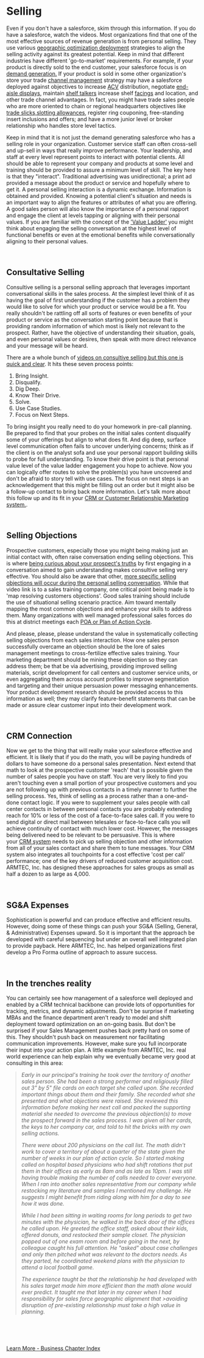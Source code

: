 
# Selling

Even if you don't have a salesforce, skim through this information. If you do have a salesforce, watch the videos.
Most organizations find that one of the most effective sources of revenue generation is from personal selling.   They use various [geographic optimization deployment](https://technologyadvice.com/blog/sales/sales-mapping-software-tools/) strategies to align the selling activity against its greatest potential.   Keep in mind that different industries have different 'go-to-market' requirements.  For example, if your product is directly sold to the end customer, your salesforce focus is on [demand generation.](/business/demand.md)  If your product is  sold in some other organization's store your trade [channel management](https://www.indeed.com/career-advice/career-development/channel-management) strategy may have a salesforce deployed against objectives to increase [ACV](/business/glossary.md#--A--) distribution, negotiate [end-aisle displays](/business/glossary.md#--E--), maintain [shelf talkers](/business/glossary.md#--S--) increase shelf [facings](/business/glossary.md#--F--) and location,  and other trade channel advantages.  In fact, you might have trade sales people who are more oriented to chain or regional headquarters objectives like [trade slicks,](/business/glossary.md#--T--)[slotting allowances,](https://en.wikipedia.org/wiki/Slotting_fee#:~:text=A%20slotting%20fee%2C%20slotting%20allowance,or%20within%20their%20supply%20chain.) register ring couponing, free-standing insert inclusions and offers; and have a more junior level or broker relationship who handles store level tactics.  

Keep in mind that it is not just the demand  generating salesforce who has a selling role in your organization.  Customer service staff can often cross-sell and up-sell in ways that really improve performance.  Your leadership, and staff at every level represent points to interact with potential clients.  All should be able to represent your company and products at some level and training should be provided to assure a minimum level of skill.  The key here is that they "interact". Traditional advertising was unidirectional; a print ad provided a message about the product or service and hopefully where to get it. A personal selling interaction is a dynamic exchange. Information is obtained and provided. Knowing a potential client's situation and needs is an important way to align the features or attributes of what you are offering.  A good sales person will also know the importance of a personal rapport and engage the client at levels tapping or aligning with their personal values. If you are familiar with the concept of the ['Value Ladder'](../business/ladder.md) you might think about engaging the selling conversation at the highest level of functional benefits or even at the emotional benefits while conversationally aligning to their personal values. 
 
<br> 

## Consultative Selling

Consultive selling is a personal selling approach that leverages important conversational skills in the sales process. At the simplest level think of it as having the goal of first understanding if the customer has a problem they would like to solve for which your product or service would be a fit. You really shouldn't be rattling off all sorts of features or even benefits of your product or service as the conversation starting point because that is providing random information of which most is likely not relevant to the prospect. Rather, have the objective of understanding their situation, goals, and even personal values or desires, then speak with more direct relevance and your message will be heard.

There are a whole bunch of [videos on consultive selling but this one is quick and clear](https://www.youtube.com/watch?v=XwdcDY4lD8c).  It hits these seven process points:

1) Bring Insight.
2) Disqualify.
3) Dig Deep.
4) Know Their Drive.
5) Solve.
6) Use Case Studies.
7) Focus on Next Steps.

To bring insight you really need to do your homework in pre-call planning. Be prepared to find that your probes on the initial sales content disqualify some of your offerings but align to what does fit. And dig deep, surface level communication often fails to uncover underlying concerns; think as if the client is on the analyst sofa and use your personal rapport building skills to probe for full understanding. To know their drive point is that personal value level of the value ladder engagement you hope to achieve. Now you can logically offer routes to solve the problem(s) you have uncovered and don't be afraid to story tell with use cases. The focus on next steps is an acknowledgement that this might be filling out an order but it might also be a follow-up contact to bring back more information. Let's talk more about this follow up and its fit in your [CRM or Customer Relationship Marketing system.](../business/crm.md). 

<br>

## Selling Objections

Prospective customers, especially those you might being making just an initial contact with, often raise conversation ending selling objections. This is where [being curious about your prospect's truths](https://www.youtube.com/watch?v=31OaeexX9RI) by first engaging in a conversation aimed to gain understanding makes consultive selling very effective.  You should also be aware that other, [more specific selling objections will occur during the personal selling conversation](https://www.youtube.com/watch?v=sux18CRotkk). While that video link is to a sales training company, one critical point being made is to 'map resolving customers objections'. Good sales training should include the use of situational selling scenario practice.  Aim toward mentally mapping the most common objections and enhance your skills to address them. Many organizations with well managed professional sales forces do this at district meetings each [POA or Plan of Action Cycle](https://www.zendesk.com/blog/sales-cycle/).

And please, please, please understand the value in systematically collecting selling objections from each sales interaction.   How one sales person successfully overcame an objection should be the lore of sales management meetings to cross-fertilize effective sales training.  Your marketing department should be mining these objection so they can address them; be that be via advertising, providing improved selling materials, script development for call centers and customer service units, or even aggregating them across account profiles to improve segmentation and targeting and their unique persuasion power messaging enhancements.  Your product development research should be provided access to this information as well; they may clarify feature-benefit statements that can be made or assure clear customer input into their development work.

<br>

## CRM Connection

Now we get to the thing that will really make your salesforce effective and efficient. It is likely that if you do the math, you will be paying hundreds of dollars to have someone do a personal sales presentation.  Next extend that math to look at the prospective customer 'reach' that is possible given the number of sales people you have on staff. You are very likely to find you aren't touching even a small portion of your prospective customers and you are not following up with previous contacts in a timely manner to further the selling process. Yes, think of selling as a process rather than a one-and-done contact logic. If you were to supplement your sales people with call center contacts in between personal contacts you are probably extending reach for 10% or less of the cost of a face-to-face sales call. If you were to send digital or direct mail between telesales or face-to-face calls you will achieve continuity of contact with much lower cost. However, the messages being delivered need to be relevant to be persuasive. This is where your [CRM system](../business/crm.md) needs to pick up selling objection and other information from all of your sales contact and share them to tune messages.   Your CRM system also integrates all touchpoints for a cost effective 'cost per call' performance; one of the key drivers of reduced customer acquisition cost.   ARMTEC, Inc. has designed these approaches for sales groups as small as half a dozen to as large as 4,000.

<br>

## SG&A Expenses

Sophistication is powerful and can produce effective and efficient results.  However, doing some of these things can push your SG&A (Selling, General, & Administrative) Expenses upward.  So it is important that the approach be developed with careful sequencing but under an overall well integrated plan to provide payback.  Here ARMTEC, Inc. has helped organizations first develop a Pro Forma outline of approach to assure success.

<br>

## In the trenches reality
You can certainly see how management of a salesforce well deployed and enabled by a CRM technical backbone can provide lots of opportunities for tracking, metrics, and dynamic adjustments.   Don't be surprise if marketing MBAs and the finance department aren't ready to model and shift deployment toward optimization on an on-going basis.  But don't be surprised if your Sales Management pushes back pretty hard on some of this.  They shouldn't push back on measurement nor facilitating communication improvements.   However, make sure you full incorporate their input into your action plan.  A little example from ARMTEC, Inc. real world experience can help explain why we eventually became very good at consulting in this area:

><i>Early in our principal's training he took over the territory of another sales person.  She had been a strong performer and religiously filled out 3" by 5" file cards on each target she called upon.  She recorded important things about them and their family.  She recorded what she presented and what objections were raised.  She reviewed this information before making her next call and packed the supporting material she needed to overcome the previous objection(s) to move the prospect forward in the sales process.  I was given all her cards, the keys to her company car, and told to hit the bricks with my own selling actions.
>
>There were about 200 physicians on the call list.   The math didn't work to cover a territory of about a quarter of the state given the number of weeks in our plan of action cycle.  So I started making called on hospital based physicians who had shift rotations that put them in their offices as early as 8am and as late as 10pm.  I was still having trouble making the number of calls needed to cover everyone.  When I ran into another sales representative from our company while restocking my literature and samples I mentioned my challenge.  He suggests I might benefit from riding along with him for a day to see how it was done.
>
>While I had been sitting in waiting rooms for long periods to get two minutes with the physician, he walked in the back door of the offices he called upon.  He greeted the office staff, asked about their kids, offered donuts, and restocked their sample closet.  The physician popped out of one exam room and before going in the next, by colleague caught his full attention.  He "asked" about case challenges and only then pitched what was relevant to the doctors needs.  As they parted, he coordinated weekend plans with the physician to attend a local football game. 
>
>The experience taught be that the relationship he had developed with his sales target made him more efficient than the math alone would ever predict.  It taught me that later in my career when I had responsibility for sales force geographic alignment that >avoiding disruption of pre-existing relationship must take a high value in planning.</i>

<br>
<br>
<br>

[Learn More - Business Chapter Index](../chapters.md#business)

